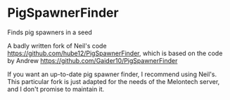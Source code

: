 # PigSpawnerFinder
Finds pig spawners in a seed

A badly written fork of Neil's code https://github.com/hube12/PigSpawnerFinder, which is based on the code by Andrew https://github.com/Gaider10/PigSpawnerFinder

If you want an up-to-date pig spawner finder, I recommend using Neil's. This particular fork is just adapted for the needs of the Melontech server, and I don't promise to maintain it.
